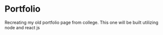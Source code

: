 # Portfolio
Recreating my old portfolio page from college. This one will be built utilizing node and react js
